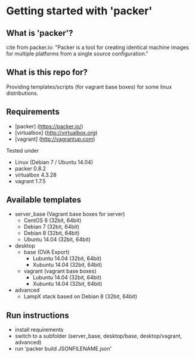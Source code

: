 # Getting started with 'packer'

## What is 'packer'?

cite from packer.io:
"Packer is a tool for creating identical machine images for multiple platforms from a single source configuration."

## What is this repo for?

Providing templates/scripts (for vagrant base boxes) for some linux distributions.

## Requirements
* [packer] (https://packer.io/)
* [virtualbox] (http://virtualbox.org)
* [vagrant] (http://vagrantup.com)

Tested under
* Linux (Debian 7 / Ubuntu 14.04)
* packer 0.8.2
* virtualbox 4.3.28
* vagrant 1.7.5

## Available templates

* server_base (Vagrant base boxes for server)
  * CentOS 6 (32bit, 64bit)
  * Debian 7 (32bit, 64bit)
  * Debian 8 (32bit, 64bit)
  * Ubuntu 14.04 (32bit, 64bit)
* desktop 
  * base (OVA Export)
    * Lubuntu 14.04 (32bit, 64bit)
    * Xubuntu 14.04 (32bit, 64bit)
  * vagrant (vagrant base boxes)
    * Lubuntu 14.04 (32bit, 64bit)
    * Xubuntu 14.04 (32bit, 64bit)
* advanced
  * LampX stack based on Debian 8 (32bit, 64bit)

## Run instructions

* install requirements
* switch to a subfolder (server_base, desktop/base, desktop/vagrant, advanced)
* run 'packer build JSONFILENAME.json'
